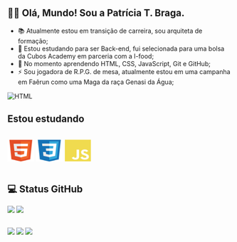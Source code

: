 ## 👋👋 Olá, Mundo! Sou a Patrícia T. Braga.

- 📚 Atualmente estou em transição de carreira, sou arquiteta de formação;
- 🌱 Estou estudando para ser Back-end, fui selecionada para uma bolsa da Cubos Academy em parceria com a I-food;
- 📙 No momento aprendendo HTML, CSS, JavaScript, Git e GitHub;
- ⚡ Sou jogadora de R.P.G. de mesa, atualmente estou em uma campanha em Faêrun como uma Maga da raça Genasi da Água; 


<img align="center" alt="HTML" height="150" width="200" src=https://github.com/Patty-Braga/Patty-Braga/assets/135859145/d9f84b86-4107-4d80-910a-459a76eac7bc>

## Estou estudando
<div style="display: inline_block"></br>
  <img align="center" alt="HTML" height="50" width="60" src="https://raw.githubusercontent.com/devicons/devicon/master/icons/html5/html5-original.svg">
  <img align="center" alt="CSS" height="50" width="60" src="https://raw.githubusercontent.com/devicons/devicon/master/icons/css3/css3-original.svg">
  <img align="center" alt="Js" height="50" width="60" src="https://raw.githubusercontent.com/devicons/devicon/master/icons/javascript/javascript-plain.svg">
</div>

</Br>

## 💻 Status GitHub

<img height="250" src="https://github-readme-stats.vercel.app/api/top-langs/?username=Patty-Braga&size_weight=0.5&count_weight=0.5&theme=nightowl">
<img height="250" src="https://github-readme-stats.vercel.app/api?username=Patty-Braga&show_icons=true&theme=nightowl">

##
 
<div> 

<a href="https://www.instagram.com/patriciabraga.arq/" target="_blank"><img src="https://img.shields.io/badge/-Instagram-%23E4405F?style=for-the-badge&logo=instagram&logoColor=white" target="_blank"></a>
<a href = "mailto:patriciabraga.arq@gmail.com"><img src="https://img.shields.io/badge/-Gmail-%23333?style=for-the-badge&logo=gmail&logoColor=white" target="_blank"></a>
<a href="https://www.linkedin.com/in/patty-braga/" target="_blank"><img src="https://img.shields.io/badge/-LinkedIn-%230077B5?style=for-the-badge&logo=linkedin&logoColor=white" target="_blank"></a> 
</div>
